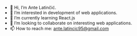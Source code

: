 - 👋 Hi, I’m Ante Latinčić.
- 👀 I’m interested in development of web applications.
- 🌱 I’m currently learning React.js
- 💞️ I’m looking to collaborate on interesting web applications.
- 📫 How to reach me: ante.latincic95@gmail.com

<!---
alatincic95/alatincic95 is a ✨ special ✨ repository because its `README.md` (this file) appears on your GitHub profile.
You can click the Preview link to take a look at your changes.
--->
